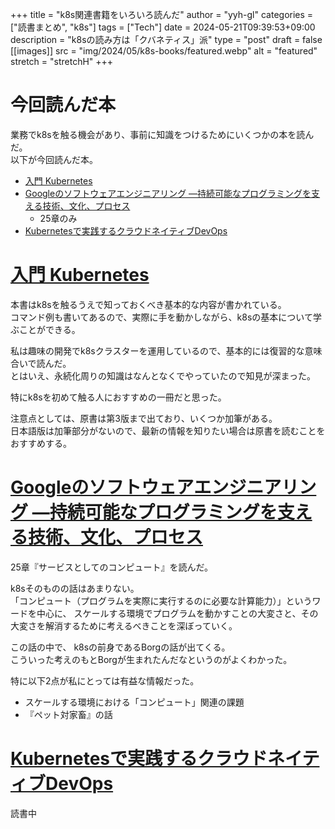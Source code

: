 <!-- textlint-disable -->

+++
title = "k8s関連書籍をいろいろ読んだ"
author = "yyh-gl"
categories = ["読書まとめ", "k8s"]
tags = ["Tech"]
date = 2024-05-21T09:39:53+09:00
description = "k8sの読み方は「クバネティス」派"
type = "post"
draft = false
[[images]]
  src = "img/2024/05/k8s-books/featured.webp"
  alt = "featured"
  stretch = "stretchH"
+++

<!-- textlint-enable -->

# 今回読んだ本

業務でk8sを触る機会があり、事前に知識をつけるためにいくつかの本を読んだ。<br>
以下が今回読んだ本。

- [入門 Kubernetes](https://www.oreilly.co.jp/books/9784873118406/)
- [Googleのソフトウェアエンジニアリング ―持続可能なプログラミングを支える技術、文化、プロセス](https://www.oreilly.co.jp/books/9784873119656/)
  - 25章のみ
- [Kubernetesで実践するクラウドネイティブDevOps](https://www.oreilly.co.jp//books/9784873119014/)


# [入門 Kubernetes](https://www.oreilly.co.jp/books/9784873118406/)

本書はk8sを触るうえで知っておくべき基本的な内容が書かれている。<br>
コマンド例も書いてあるので、実際に手を動かしながら、k8sの基本について学ぶことができる。

私は趣味の開発でk8sクラスターを運用しているので、基本的には復習的な意味合いで読んだ。<br>
とはいえ、永続化周りの知識はなんとなくでやっていたので知見が深まった。

特にk8sを初めて触る人におすすめの一冊だと思った。

注意点としては、原書は第3版まで出ており、いくつか加筆がある。<br>
日本語版は加筆部分がないので、最新の情報を知りたい場合は原書を読むことをおすすめする。


# [Googleのソフトウェアエンジニアリング ―持続可能なプログラミングを支える技術、文化、プロセス](https://www.oreilly.co.jp/books/9784873119656/)

25章『サービスとしてのコンピュート』を読んだ。

k8sそのものの話はあまりない。<br>
「コンピュート（プログラムを実際に実行するのに必要な計算能力）」というワードを中心に、
スケールする環境でプログラムを動かすことの大変さと、その大変さを解消するために考えるべきことを深ぼっていく。

この話の中で、 k8sの前身であるBorgの話が出てくる。<br>
こういった考えのもとBorgが生まれたんだなというのがよくわかった。

特に以下2点が私にとっては有益な情報だった。

- スケールする環境における「コンピュート」関連の課題
- 『ペット対家畜』の話


# [Kubernetesで実践するクラウドネイティブDevOps](https://www.oreilly.co.jp//books/9784873119014/)

読書中
